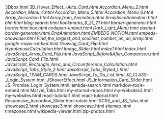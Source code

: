 3Dbox.html
3D_Hover_Effect_-_Alita_Card.html
Accordion_Menu_2.html
Accordion_Menu_4.html
Accordion_Menu_5.html
Accordion_Menu_6.html
Array_Accordion.html
Array.from_Animation.html
ArraySliceAnimation.html
blm.html
blog-search.html
bookmarks_8_21_21.html
border-generator.html
border.html
box.html
codepen-embed.html
Dark_Light_Menu.html
dashed-border-generator.html
DnaAnimation.html
EMBEDS_NOTION.html
embeds-showcase.html
Find_the_largest_and_smallest_number_on_an_array.html
google-maps-embed.html
Growing_Card_Flip.html
HypotenuseCalculation.html
Image_Slider.html
index1.html
index.html
JavaScript_Array_Card_Flip.html
JavaScript_Before_&_After_Comparison.html
JavaScript_Card_Flip.html
Javascript_Rectangle_Area_and_Circumference_Calculation.html
JavaScript_Tabs_Style_2.html
JavaScript_Tabs_Styled_1.html
JavaScript_TEAM_CARDS.html
JavaScript_To_Do_List.html
JS_CLASS_-_Login_System.html
JShoverEffect.html
JS_Information_Card_Slider.html
JS_Promise_Login_System.html
lambda-search.html
markdow-tools-embed.html
Marvel_Tabs.html
my-starred-repos.html
my-websites2.html
my-websites.html
react-tutorial1.html
react-tutorial.html
Responsive_Accordion_Slider.html
rotate.html
SCSS_and_JS_Tabs.html
showcase2.html
showcase3.html
showcase.html
sitemap.html
timezones.html
wikipedia-viewer.html
zip-photos.html
